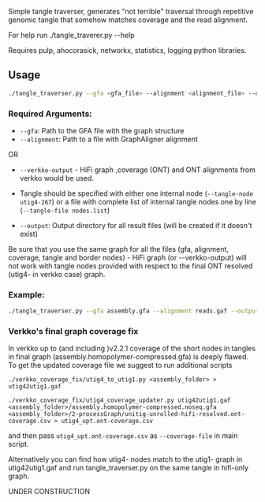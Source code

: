 Simple tangle traverser, generates "not terrible" traversal through repetitive genomic tangle that somehow matches coverage and the read alignment.

For help run ./tangle_traverer.py --help

Requires pulp, ahocorasick, networkx, statistics, logging   python libraries.
## Usage

```bash
./tangle_traverser.py --gfa <gfa_file> --alignment <alignment_file> --output <output_directory> [options]
```

### Required Arguments:
- `--gfa`: Path to the GFA file with the graph structure
- `--alignment`: Path to a file with GraphAligner alignment

OR

- `--verkko-output` - HiFi graph ,coverage (ONT) and ONT alignments from verkko would be used.

- Tangle should be specified with either one internal node (`--tangle-node utig4-267`) or a file with complete list of internal tangle nodes one by line (`--tangle-file nodes.list`)
- `--output`: Output directory for all result files (will be created if it doesn't exist)

Be sure that you use the same graph for all the files (gfa, alignment, coverage, tangle and border nodes) -  HiFi graph (or --verkko-output) will not work with tangle nodes provided with respect to the final ONT resolved (utig4- in verkko case) graph.

### Example:
```bash
./tangle_traverser.py --gfa assembly.gfa --alignment reads.gaf --output results_dir --tangle-node utig4-267 --quality-threshold 20
```

### Verkko's final graph coverage fix
In verkko up to (and including )v2.2.1 coverage of the short nodes in tangles in final graph (assembly.homopolymer-compressed.gfa) is deeply flawed. To get the updated coverage file we suggest to run additional scripts

`./verkko_coverage_fix/utig4_to_utig1.py <assembly_folder> > utig42utig1.gaf`

`./verkko_coverage_fix/utig4_coverage_updater.py utig42utig1.gaf <assembly_folder>/assembly.homopolymer-compressed.noseq.gfa <assembly_folder>/2-processGraph/unitig-unrolled-hifi-resolved.ont-coverage.csv > utig4_upt.ont-coverage.csv`

and then pass `utig4_upt.ont-coverage.csv` as `--coverage-file` in main script.

Alternatively you can find how utig4- nodes match to the utig1- graph in utig42utig1.gaf and run tangle_traverser.py on the same tangle in hifi-only graph.


UNDER CONSTRUCTION
